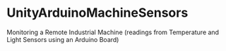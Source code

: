 UnityArduinoMachineSensors
==========================

Monitoring a Remote Industrial Machine (readings from Temperature and Light Sensors using an Arduino Board)
